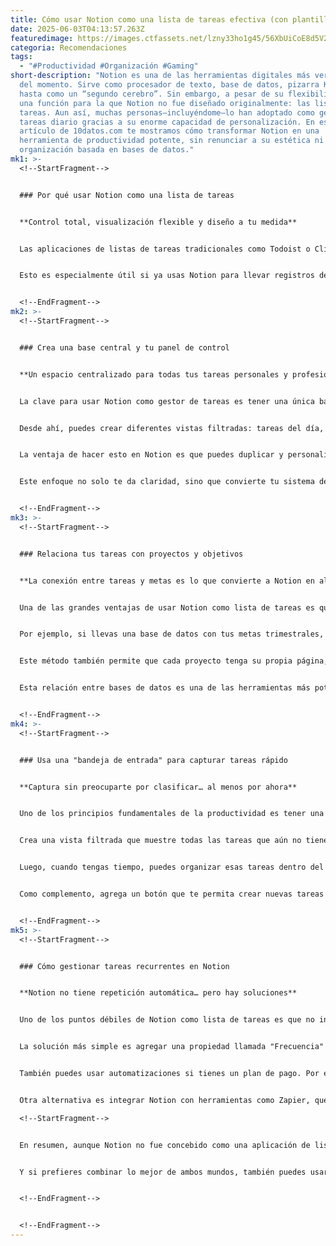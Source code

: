 ```yaml
---
title: Cómo usar Notion como una lista de tareas efectiva (con plantilla incluida)
date: 2025-06-03T04:13:57.263Z
featuredimage: https://images.ctfassets.net/lzny33ho1g45/56XbUiCoE8d5V2vZx3J2oO/3e17442845b75d2b24befbc39f753580/notion_app_tips2.png?w=1520&fm=avif&q=31&fit=thumb&h=760
categoria: Recomendaciones
tags:
  - "#Productividad #Organización #Gaming"
short-description: "Notion es una de las herramientas digitales más versátiles
  del momento. Sirve como procesador de texto, base de datos, pizarra Kanban, y
  hasta como un “segundo cerebro”. Sin embargo, a pesar de su flexibilidad, hay
  una función para la que Notion no fue diseñado originalmente: las listas de
  tareas. Aun así, muchas personas—incluyéndome—lo han adoptado como gestor de
  tareas diario gracias a su enorme capacidad de personalización. En este
  artículo de 10datos.com te mostramos cómo transformar Notion en una
  herramienta de productividad potente, sin renunciar a su estética ni a su
  organización basada en bases de datos."
mk1: >-
  <!--StartFragment-->


  ### Por qué usar Notion como una lista de tareas


  **Control total, visualización flexible y diseño a tu medida**


  Las aplicaciones de listas de tareas tradicionales como Todoist o ClickUp están optimizadas para capturar rápidamente tareas y mantenerte enfocado. Pero si buscas un control absoluto sobre cómo visualizas, organizas y gestionas tus tareas y proyectos, Notion puede ofrecer algo único: una solución centralizada que une objetivos, tareas, notas y calendarios en un solo sistema.


  Esto es especialmente útil si ya usas Notion para llevar registros de proyectos o metas personales. La integración entre diferentes bases de datos, la capacidad de ver tus tareas en diferentes formatos (como listas, calendarios, tableros o tablas), y la libertad de personalizar cada propiedad hacen que puedas crear una experiencia de lista de tareas hecha a tu medida.


  <!--EndFragment-->
mk2: >-
  <!--StartFragment-->


  ### Crea una base central y tu panel de control


  **Un espacio centralizado para todas tus tareas personales y profesionales**


  La clave para usar Notion como gestor de tareas es tener una única base de datos que lo contenga todo. Crea una base de datos llamada “Lista de tareas” e intégrala dentro de una página principal que funcione como tu panel de control o dashboard.


  Desde ahí, puedes crear diferentes vistas filtradas: tareas del día, tareas semanales, vistas por proyecto o por contexto (trabajo, personal, estudios, etc.). También puedes crear una vista tipo calendario para tener una visión mensual de tus pendientes.


  La ventaja de hacer esto en Notion es que puedes duplicar y personalizar las vistas tantas veces como necesites. Usa íconos, colores o etiquetas para diferenciar entre categorías. Además, puedes crear un menú de navegación sincronizado que se copie automáticamente en cada subpágina, permitiéndote moverte con facilidad entre vistas como “Hoy”, “Esta semana”, “Calendario”, “Clientes”, etc.


  Este enfoque no solo te da claridad, sino que convierte tu sistema de tareas en un centro visual que puedes adaptar a tu estilo de trabajo o estudio.


  <!--EndFragment-->
mk3: >-
  <!--StartFragment-->


  ### Relaciona tus tareas con proyectos y objetivos


  **La conexión entre tareas y metas es lo que convierte a Notion en algo único**


  Una de las grandes ventajas de usar Notion como lista de tareas es que puedes conectar tus tareas a proyectos, metas, clientes o cualquier otro tipo de registro que ya tengas.


  Por ejemplo, si llevas una base de datos con tus metas trimestrales, puedes relacionarla con tu lista de tareas. Así, cada vez que crees una nueva meta, podrás generar tareas asociadas desde esa misma página. Y lo mejor: todo quedará conectado, lo que te permitirá filtrar y ver el progreso de forma estructurada.


  Este método también permite que cada proyecto tenga su propia página, dentro de la cual se muestre solo las tareas relacionadas a él. Puedes crear plantillas de proyectos que ya incluyan vistas filtradas de tareas, lo que agiliza enormemente el proceso de planificación.


  Esta relación entre bases de datos es una de las herramientas más potentes y distintivas de Notion.


  <!--EndFragment-->
mk4: >-
  <!--StartFragment-->


  ### Usa una "bandeja de entrada" para capturar tareas rápido


  **Captura sin preocuparte por clasificar… al menos por ahora**


  Uno de los principios fundamentales de la productividad es tener una forma rápida de capturar ideas o tareas sin interrupciones. Por eso, necesitas una bandeja de entrada o "inbox" dentro de tu sistema en Notion.


  Crea una vista filtrada que muestre todas las tareas que aún no tienen fecha asignada. Esta será tu lista de tareas sin clasificar. Cada vez que tengas una nueva idea o pendiente, agrégala allí sin preocuparte por la categoría o la fecha.


  Luego, cuando tengas tiempo, puedes organizar esas tareas dentro del sistema general, agregando propiedades como fecha, prioridad, proyecto o tipo.


  Como complemento, agrega un botón que te permita crear nuevas tareas con un solo clic. Este botón puede incluir propiedades predefinidas o simplemente abrir un nuevo ítem en blanco. Puedes duplicar ese botón en varias páginas de tu sistema para poder agregar tareas desde cualquier vista.


  <!--EndFragment-->
mk5: >-
  <!--StartFragment-->


  ### Cómo gestionar tareas recurrentes en Notion


  **Notion no tiene repetición automática… pero hay soluciones**


  Uno de los puntos débiles de Notion como lista de tareas es que no incluye una función nativa de tareas recurrentes. Pero con un poco de creatividad, se puede simular.


  La solución más simple es agregar una propiedad llamada "Frecuencia" con valores como Diaria, Semanal o Mensual. Luego, puedes usar una fórmula que calcule la siguiente fecha según esa frecuencia. Para evitar que las tareas desaparezcan de tus vistas, ajusta los filtros para mantener visibles las tareas completadas que tengan una frecuencia asignada.


  También puedes usar automatizaciones si tienes un plan de pago. Por ejemplo, puedes crear una automatización que se active al marcar una tarea como completada. Esta automatización puede generar una nueva tarea idéntica, con una nueva fecha basada en la frecuencia establecida.


  Otra alternativa es integrar Notion con herramientas como Zapier, que pueden programar la creación automática de tareas en Notion en intervalos predefinidos (diario, semanal, mensual).\

  <!--StartFragment-->


  En resumen, aunque Notion no fue concebido como una aplicación de lista de tareas, con la configuración correcta puede convertirse en un sistema completo de gestión de tareas. Su flexibilidad y capacidad para interconectar información lo hacen ideal para quienes buscan más que una simple lista de pendientes. Ya sea que trabajes en proyectos complejos o solo quieras tener todos tus compromisos en un solo lugar, este sistema puede adaptarse a ti.


  Y si prefieres combinar lo mejor de ambos mundos, también puedes usar Notion como un complemento para tus otras herramientas de tareas. Lo importante es que encuentres un flujo que funcione con tu mente y estilo de trabajo. En 10datos.com te ayudamos a explorar todas las opciones para que tomes decisiones más informadas y organizadas.


  <!--EndFragment-->


  <!--EndFragment-->
---
```

